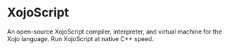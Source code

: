 # XojoScript
An open-source XojoScript compiler, interpreter, and virtual machine for the Xojo language. Run XojoScript at native C++ speed. 
